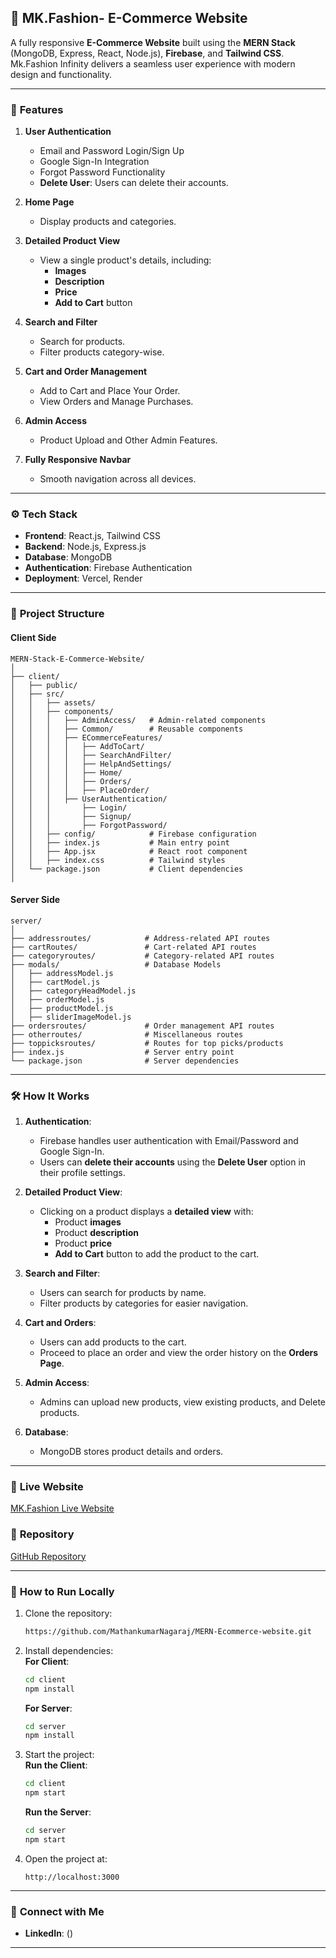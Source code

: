 ## 🚀 **MK.Fashion- E-Commerce Website**

A fully responsive **E-Commerce Website** built using the **MERN Stack** (MongoDB, Express, React, Node.js), **Firebase**, and **Tailwind CSS**. Mk.Fashion Infinity delivers a seamless user experience with modern design and functionality.

---

### 🌟 **Features**

1. **User Authentication**

   - Email and Password Login/Sign Up
   - Google Sign-In Integration
   - Forgot Password Functionality
   - **Delete User**: Users can delete their accounts.

2. **Home Page**

   - Display products and categories.

3. **Detailed Product View**

   - View a single product's details, including:
     - **Images**
     - **Description**
     - **Price**
     - **Add to Cart** button

4. **Search and Filter**

   - Search for products.
   - Filter products category-wise.

5. **Cart and Order Management**

   - Add to Cart and Place Your Order.
   - View Orders and Manage Purchases.

6. **Admin Access**

   - Product Upload and Other Admin Features.

7. **Fully Responsive Navbar**
   - Smooth navigation across all devices.

---

### ⚙️ **Tech Stack**

- **Frontend**: React.js, Tailwind CSS
- **Backend**: Node.js, Express.js
- **Database**: MongoDB
- **Authentication**: Firebase Authentication
- **Deployment**: Vercel, Render

---

### 📂 **Project Structure**

#### **Client Side**

```plaintext
MERN-Stack-E-Commerce-Website/
│
├── client/
│   ├── public/
│   ├── src/
│   │   ├── assets/
│   │   ├── components/
│   │   │   ├── AdminAccess/   # Admin-related components
│   │   │   ├── Common/        # Reusable components
│   │   │   ├── ECommerceFeatures/
│   │   │   │   ├── AddToCart/
│   │   │   │   ├── SearchAndFilter/
│   │   │   │   ├── HelpAndSettings/
│   │   │   │   ├── Home/
│   │   │   │   ├── Orders/
│   │   │   │   ├── PlaceOrder/
│   │   │   ├── UserAuthentication/
│   │   │       ├── Login/
│   │   │       ├── Signup/
│   │   │       ├── ForgotPassword/
│   │   ├── config/            # Firebase configuration
│   │   ├── index.js           # Main entry point
│   │   ├── App.jsx            # React root component
│   │   ├── index.css          # Tailwind styles
│   └── package.json           # Client dependencies
│
```

#### **Server Side**

```plaintext
server/
│
├── addressroutes/            # Address-related API routes
├── cartRoutes/               # Cart-related API routes
├── categoryroutes/           # Category-related API routes
├── modals/                   # Database Models
│   ├── addressModel.js
│   ├── cartModel.js
│   ├── categoryHeadModel.js
│   ├── orderModel.js
│   ├── productModel.js
│   ├── sliderImageModel.js
├── ordersroutes/             # Order management API routes
├── otherroutes/              # Miscellaneous routes
├── toppicksroutes/           # Routes for top picks/products
├── index.js                  # Server entry point
└── package.json              # Server dependencies
```

---

### 🛠️ **How It Works**

1. **Authentication**:

   - Firebase handles user authentication with Email/Password and Google Sign-In.
   - Users can **delete their accounts** using the **Delete User** option in their profile settings.

2. **Detailed Product View**:

   - Clicking on a product displays a **detailed view** with:
     - Product **images**
     - Product **description**
     - Product **price**
     - **Add to Cart** button to add the product to the cart.

3. **Search and Filter**:

   - Users can search for products by name.
   - Filter products by categories for easier navigation.

4. **Cart and Orders**:

   - Users can add products to the cart.
   - Proceed to place an order and view the order history on the **Orders Page**.

5. **Admin Access**:

   - Admins can upload new products, view existing products, and Delete products.

6. **Database**:
   - MongoDB stores product details and orders.

---

### 🔗 **Live Website**

[MK.Fashion Live Website]()

### 📂 **Repository**

[GitHub Repository]()

---

### 🚀 **How to Run Locally**

1. Clone the repository:

   ```bash
   https://github.com/MathankumarNagaraj/MERN-Ecommerce-website.git
   ```

2. Install dependencies:  
   **For Client**:

   ```bash
   cd client
   npm install
   ```

   **For Server**:

   ```bash
   cd server
   npm install
   ```

3. Start the project:  
   **Run the Client**:

   ```bash
   cd client
   npm start
   ```

   **Run the Server**:

   ```bash
   cd server
   npm start
   ```

4. Open the project at:
   ```
   http://localhost:3000
   ```

---

### 🤝 **Connect with Me**

- **LinkedIn**: ()

---
